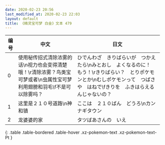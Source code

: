 ```yaml
---
date: 2020-02-23 20:56
last_modified_at: 2020-02-23 22:03
layout: default
title: 《精灵宝可梦 白金》文本 479
---
```

| 编号 | 中文 | 日文 |
| ---- | ---- | ---- |
| 0 | 使用秘传招式清除浓雾的话\n视力也会变得清楚哦！\r清除浓雾？鸟类宝可梦或者\n虫属性宝可梦利用翅膀和羽毛\f不是可以除雾吗？ | ひでんわざ　きりばらいが　つかえたら\nみとおし　よくなるのに！　もう！\rきりばらい？　とりポケモンとか\nむしポケモンって　つばさや　はねで\fきりを　ふきはらえるんじゃないの？ |
| 1 | 这里是２１０号道路\n神和镇 | ここは　２１０ばん　どうろ\nカンナギタウン |
| 2 | 龙婆婆的家 | タツばあさんの　いえ |
{: .table .table-bordered .table-hover .xz-pokemon-text .xz-pokemon-text-Pt }